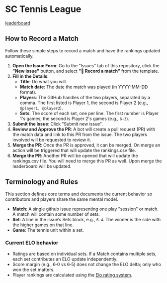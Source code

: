 # SC Tennis League

[leaderboard](https://stonehenge-collective.github.io/sc-tennis-league/)

## How to Record a Match

Follow these simple steps to record a match and have the rankings updated automatically.

1. **Open the Issue Form**: Go to the "Issues" tab of this repository, click the **"New issue"** button, and select **"🎾 Record a match"** from the template.
2. **Fill in the Details**:
    - **Title**: Do what you will.
    - **Match date**: The date the match was played (in YYYY-MM-DD format).
    - **Players**: The GitHub handles of the two players, separated by a comma. The first listed is Player 1, the second is Player 2 (e.g., `@player1, @player2`).
    - **Sets**: The score of each set, one per line. The first number is Player 1's games; the second is Player 2's games (e.g., `6-3`).
3. **Submit the Issue**: Click "Submit new issue".
4. **Review and Approve the PR**: A bot will create a pull request (PR) with the match data and link to this PR from the issue. The two players involved will be requested to review it.
5. **Merge the PR**: Once the PR is approved, it can be merged. On merge an action will be triggered that will update the rankings.csv file.
6. **Merge the PR**: Another PR will be opened that will update the rankings.csv file. You will need to merge this PR as well. Upon merge the leaderboard will be updated.

## Terminology and Rules

This section defines core terms and documents the current behavior so contributors and players share the same mental model.

- **Match**: A single github issue representing one play "session" or match. A match will contain some number of sets.
- **Set**: A line in the issue’s Sets block, e.g., `6-4`. The winner is the side with the higher games on that line.
- **Game**: The tennis unit within a set.

### Current ELO behavior

- Ratings are based on individual sets. If a Match contains multiple sets, each set contributes an ELO update independently.
- Score margin (e.g., 6‑0 vs 6‑5) does not change the ELO delta; only who won the set matters.
- Player rankings are calculated using the [Elo rating system](https://en.wikipedia.org/wiki/Elo_rating_system).
